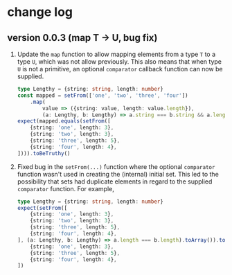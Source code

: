 # change log

## version 0.0.3 (map T -> U, bug fix)
1. Update the `map` function to allow mapping elements from a type `T` to a type `U`, which was not allow previously. This also means that when type `U` is not a primitive, an optional `comparator` callback function can now be supplied.

    ```ts
    type Lengthy = {string: string, length: number}
    const mapped = setFrom(['one', 'two', 'three', 'four'])
        .map(
            value => ({string: value, length: value.length}),
            (a: Lengthy, b: Lengthy) => a.string === b.string && a.length === b.length)
    expect(mapped.equals(setFrom([
        {string: 'one', length: 3},
        {string: 'two', length: 3},
        {string: 'three', length: 5},
        {string: 'four', length: 4},
    ]))).toBeTruthy()
    ```

2. Fixed bug in the `setFrom(...)` function where the optional `comparator` function wasn't used in creating the (internal) initial set. This led to the possibility that sets had duplicate elements in regard to the supplied `comparator` function. For example,

    ```ts
    type Lengthy = {string: string, length: number}
    expect(setFrom([
        {string: 'one', length: 3},
        {string: 'two', length: 3},
        {string: 'three', length: 5},
        {string: 'four', length: 4},
    ], (a: Lengthy, b: Lengthy) => a.length === b.length).toArray()).toEqual([
        {string: 'one', length: 3},
        {string: 'three', length: 5},
        {string: 'four', length: 4},
    ])
    ```

